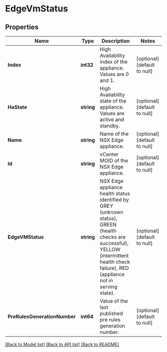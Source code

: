 # EdgeVmStatus

## Properties
Name | Type | Description | Notes
------------ | ------------- | ------------- | -------------
**Index** | **int32** | High Availability index of the appliance. Values are 0 and 1. | [optional] [default to null]
**HaState** | **string** | High Availability state of the appliance. Values are active and standby. | [optional] [default to null]
**Name** | **string** | Name of the NSX Edge appliance. | [optional] [default to null]
**Id** | **string** | vCenter MOID of the NSX Edge appliance. | [optional] [default to null]
**EdgeVMStatus** | **string** | NSX Edge appliance health status identified by GREY (unknown status), GREEN (health checks are successful), YELLOW (intermittent health check failure), RED (appliance not in serving state). | [optional] [default to null]
**PreRulesGenerationNumber** | **int64** | Value of the last published pre rules generation number. | [optional] [default to null]

[[Back to Model list]](../README.md#documentation-for-models) [[Back to API list]](../README.md#documentation-for-api-endpoints) [[Back to README]](../README.md)

